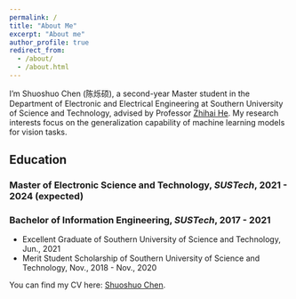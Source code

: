 ```yaml
---
permalink: /
title: "About Me"
excerpt: "About me"
author_profile: true
redirect_from: 
  - /about/
  - /about.html
---
```


I’m Shuoshuo Chen (陈烁硕), a second-year Master student in the Department of Electronic and Electrical Engineering at Southern University of Science and Technology, advised by Professor [Zhihai He](https://www.sustech.edu.cn/en/faculties/zhihaihe.html). My research interests focus on the generalization capability of machine learning models for vision tasks.

## Education
### Master of Electronic Science and Technology, *SUSTech*, 2021 - 2024 (expected)

  
### Bachelor of Information Engineering, *SUSTech*, 2017 - 2021
- Excellent Graduate of Southern University of Science and Technology, Jun., 2021
- Merit Student Scholarship of Southern University of Science and Technology, Nov., 2018 - Nov., 2020




You can find my CV here: [Shuoshuo Chen](../files/ShuoshuoChen_CV.pdf).

